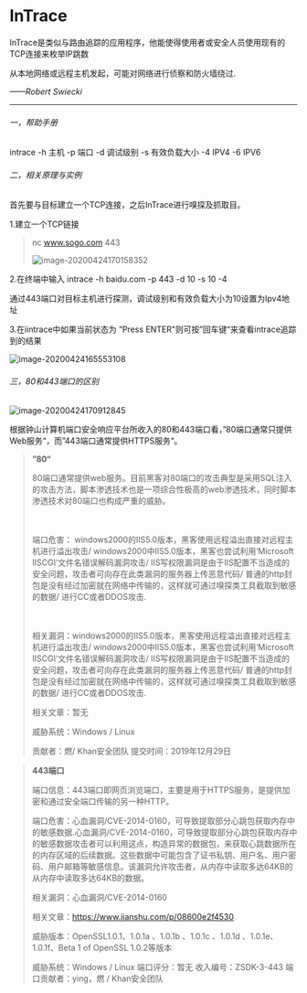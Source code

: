 # InTrace

InTrace是类似与路由追踪的应用程序，他能使得使用者或安全人员使用现有的TCP连接来枚举IP跳数

从本地网络或远程主机发起，可能对网络进行侦察和防火墙绕过.



_——Robert Swiecki_

---



###### 一，帮助手册

[CN]:翻译

intrace -h 主机 -p 端口  -d 调试级别 -s 有效负载大小 -4 IPV4 -6 IPV6



###### 二，相关原理与实例

首先要与目标建立一个TCP连接，之后InTrace进行嗅探及抓取目。



1.建立一个TCP链接

> nc www.sogo.com 443
>
> ![image-20200424170158352](/home/kun/.config/Typora/typora-user-images/image-20200424170158352.png)



2.在终端中输入 intrace -h baidu.com -p 443 -d 10 -s 10 -4

通过443端口对目标主机进行探测，调试级别和有效负载大小为10设置为Ipv4地址



3.在iintrace中如果当前状态为 “Press ENTER"则可按”回车键“来查看intrace追踪到的结果

![image-20200424165553108](/home/kun/.config/Typora/typora-user-images/image-20200424165553108.png)



###### 三，80和443端口的区别

![image-20200424170912845](/home/kun/.config/Typora/typora-user-images/image-20200424170912845.png)

根据钟山计算机端口安全响应平台所收入的80和443端口看，”80端口通常只提供Web服务“，而”443端口通常提供HTTPS服务“。



> __”80“__
>
> 80端口通常提供web服务。目前黑客对80端口的攻击典型是采用SQL注入的攻击方法，脚本渗透技术也是一项综合性极高的web渗透技术，同时脚本渗透技术对80端口也构成严重的威胁。
>
> 　
>
> 端口危害：
> windows2000的IIS5.0版本，黑客使用远程溢出直接对远程主机进行溢出攻击/ windows2000中IIS5.0版本，黑客也尝试利用‘Microsoft IISCGI’文件名错误解码漏洞攻击/ IIS写权限漏洞是由于IIS配置不当造成的安全问题，攻击者可向存在此类漏洞的服务器上传恶意代码/ 普通的http封包是没有经过加密就在网络中传输的，这样就可通过嗅探类工具截取到敏感的数据/ 进行CC或者DDOS攻击.
>
> 　
>
> 相关漏洞：windows2000的IIS5.0版本，黑客使用远程溢出直接对远程主机进行溢出攻击/ windows2000中IIS5.0版本，黑客也尝试利用‘Microsoft IISCGI’文件名错误解码漏洞攻击/ IIS写权限漏洞是由于IIS配置不当造成的安全问题，攻击者可向存在此类漏洞的服务器上传恶意代码/ 普通的http封包是没有经过加密就在网络中传输的，这样就可通过嗅探类工具截取到敏感的数据/ 进行CC或者DDOS攻击.
>
> 相关文章：暂无
> 　
>
> 威胁系统：Windows / Linux
> 　
>
> 贡献者：燃/ Khan安全团队
> 提交时间：2019年12月29日



> __443端口__
>
> 端口信息：443端口即网页浏览端口，主要是用于HTTPS服务，是提供加密和通过安全端口传输的另一种HTTP。
>
> 端口危害：心血漏洞/CVE-2014-0160，可导致提取部分心跳包获取内存中的敏感数据.心血漏洞/CVE-2014-0160，可导致提取部分心跳包获取内存中的敏感数据攻击者可以利用这点，构造异常的数据包，来获取心跳数据所在的内存区域的后续数据。这些数据中可能包含了证书私钥、用户名、用户密码、用户邮箱等敏感信息。该漏洞允许攻击者，从内存中读取多达64KB的从内存中读取多达64KB的数据。
>
> 相关漏洞：心血漏洞/CVE-2014-0160
>
> 相关文章：https://www.jianshu.com/p/08600e2f4530
>
> 威胁版本：OpenSSL1.0.1、1.0.1a 、1.0.1b 、1.0.1c 、1.0.1d 、1.0.1e、1.0.1f、Beta 1 of OpenSSL 1.0.2等版本
>
> 威胁系统：Windows / Linux
> 端口评分：暂无
> 收入编号：ZSDK-3-443
> 端口贡献者：ying，燃 / Khan安全团队

